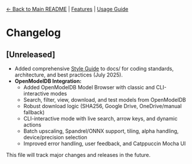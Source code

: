 [//]: # "Navigation"

[← Back to Main README](../README.md) | [Features](features.md) | [Usage Guide](usage.md)

# Changelog

## [Unreleased]

- Added comprehensive [Style Guide](style_guide.md) to docs/ for coding standards, architecture, and best practices (July 2025).
- **OpenModelDB Integration:**
  - Added OpenModelDB Model Browser with classic and CLI-interactive modes
  - Search, filter, view, download, and test models from OpenModelDB
  - Robust download logic (SHA256, Google Drive, OneDrive/manual fallback)
  - CLI-interactive mode with live search, arrow keys, and dynamic actions
  - Batch upscaling, Spandrel/ONNX support, tiling, alpha handling, device/precision selection
  - Improved error handling, user feedback, and Catppuccin Mocha UI

This file will track major changes and releases in the future.
